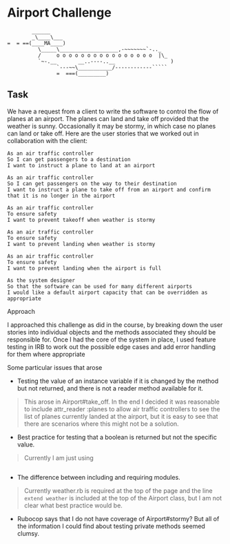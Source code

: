 Airport Challenge
=================

```
        ______
        _\____\___
=  = ==(____MA____)
          \_____\___________________,-~~~~~~~`-.._
          /     o o o o o o o o o o o o o o o o  |\_
          `~-.__       __..----..__                  )
                `---~~\___________/------------`````
                =  ===(_________)

```


Task
-----

We have a request from a client to write the software to control the flow of planes at an airport. The planes can land and take off provided that the weather is sunny. Occasionally it may be stormy, in which case no planes can land or take off.  Here are the user stories that we worked out in collaboration with the client:

```
As an air traffic controller
So I can get passengers to a destination
I want to instruct a plane to land at an airport

As an air traffic controller
So I can get passengers on the way to their destination
I want to instruct a plane to take off from an airport and confirm that it is no longer in the airport

As an air traffic controller
To ensure safety
I want to prevent takeoff when weather is stormy

As an air traffic controller
To ensure safety
I want to prevent landing when weather is stormy

As an air traffic controller
To ensure safety
I want to prevent landing when the airport is full

As the system designer
So that the software can be used for many different airports
I would like a default airport capacity that can be overridden as appropriate
```

Approach 

I approached this challenge as did in the course, by breaking down the user stories into individual objects and the methods associated they should be responsible for.
Once I had the core of the system in place, I used feature testing in IRB to work out the possible edge cases and add error handling for them where appropriate

Some particular issues that arose

* Testing the value of an instance variable if it is changed by the method but not returned, and there is not a reader method available for it.
> This arose in Airport#take_off. In the end I decided it was reasonable to include attr_reader :planes to allow air traffic controllers to see the list of planes currently landed at the airport, but it is easy to see that there are scenarios where this might not be a solution.

* Best practice for testing that a boolean is returned but not the specific value.
>Currently I am just using
```expect(method_under_test).to eq(true).or eq(false)
```

* The difference between including and requiring modules.
>Currently weather.rb is required at the top of the page and the line ```extend weather``` is included at the top of the Airport class, but I am not clear what best practice would be.

* Rubocop says that I do not have coverage of Airport#stormy? But all of the information I could find about testing private methods seemed clumsy.
